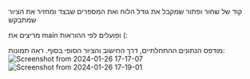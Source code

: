 קוד של שחור ופתור שמקבל את גודל הלוח ואת המספרים שבצד ומחזיר את הציור שמתבקש

מריצים את main ופועלים לפי ההוראות (:

מודפס הנתונים ההתחלתיים, דרך החישוב והציור הסופי בסוף. ראה תמונות: 
![Screenshot from 2024-01-26 17-17-07](https://github.com/batel-arnon/nonogram/assets/157713644/20f631cd-2150-4497-929f-91e882e835e1)
![Screenshot from 2024-01-26 17-19-01](https://github.com/batel-arnon/nonogram/assets/157713644/e8a90e36-e19f-4d46-b9a0-301b0d07d181)
